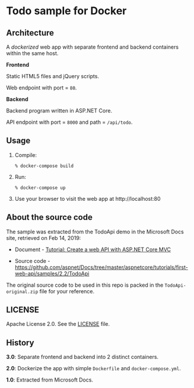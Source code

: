 # Todo sample for Docker

## Architecture

A *dockerized* web app with separate frontend and backend containers within the same host.

**Frontend**

Static HTML5 files and jQuery scripts.

Web endpoint with port = `80`.

**Backend**

Backend program written in ASP.NET Core.

API endpoint with port = `8000` and path = `/api/todo`.


## Usage

1. Compile:

   ```
   % docker-compose build
   ```

2. Run:

   ```
   % docker-compose up
   ```

3. Use your browser to visit the web app at http://localhost:80


## About the source code

The sample was extracted from the TodoApi demo in the Microsoft Docs site, retrieved on Feb 14, 2019:

 - Document - [Tutorial: Create a web API with ASP.NET Core MVC](https://docs.microsoft.com/zh-tw/aspnet/core/tutorials/first-web-api)

 - Source code - https://github.com/aspnet/Docs/tree/master/aspnetcore/tutorials/first-web-api/samples/2.2/TodoApi


The original source code to be used in this repo is packed in the `TodoApi-original.zip` file for your reference.


## LICENSE

Apache License 2.0.  See the [LICENSE](LICENSE) file.


## History

**3.0**: Separate frontend and backend into 2 distinct containers.

**2.0**: Dockerize the app with simple `Dockerfile` and `docker-compose.yml`.

**1.0**: Extracted from Microsoft Docs.
